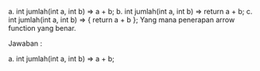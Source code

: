 a. int jumlah(int a, int b) => a + b;
b. int jumlah(int a, int b) => return a + b;
c. int jumlah(int a, int b) => { return a + b };
Yang mana penerapan arrow function yang benar.

Jawaban : 

a. int jumlah(int a, int b) => a + b;
